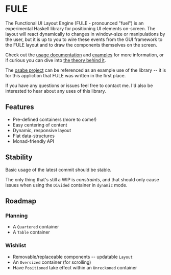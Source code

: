 # FULE

The Functional UI Layout Engine (FULE - pronounced "fuel") is an experimental Haskell library for positioning UI elements on-screen. The layout will react dynamically to changes in window-size or manipulations by the user, but it is up to you to wire these events from the GUI framework to the FULE layout and to draw the components themselves on the screen.

Check out the [usage documentation](doc/Usage.md) and [examples](examples/) for more information, or if curious you can dive into [the theory behind it](doc/Theory.md).

The [osabe project](https://bitbucket.org/osabe-app/code/) can be referenced as an example use of the library -- it is for this appliction that FULE was written in the first place.

If you have any questions or issues feel free to contact me. I'd also be interested to hear about any uses of this library.

## Features
 - Pre-defined containers (more to come!)
 - Easy centering of content
 - Dynamic, responsive layout
 - Flat data-structures
 - Monad-friendly API

## Stability

Basic usage of the latest commit should be stable.

The only thing that's still a WIP is _constraints_, and that should only cause issues when using the `Divided` container in `dynamic` mode.

## Roadmap

### Planning
 - A `Quartered` container
 - A `Table` container

### Wishlist
 - Removable/replaceable components -- updatable `Layout`
 - An `Oversized` container (for scrolling)
 - Have `Positioned` take effect within an `Unreckoned` container
